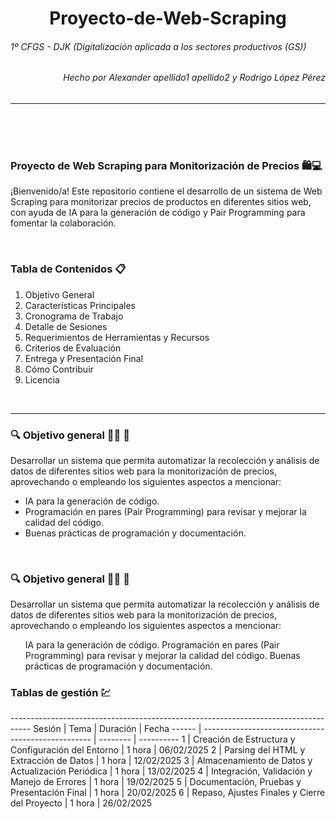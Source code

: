 <h1 align="center">Proyecto-de-Web-Scraping</h1>
<h6>1º CFGS - DJK (Digitalización aplicada a los sectores productivos (GS))</h6>
<h6 align="right">Hecho por Alexander apellido1 apellido2 y Rodrigo López Pérez</h6>
<hr><br><br><br>

<h3>Proyecto de Web Scraping para Monitorización de Precios 🛍️💻</h3>
<p>¡Bienvenido/a! Este repositorio contiene el desarrollo de un sistema de Web Scraping para monitorizar precios de productos en diferentes sitios web, con ayuda de IA para la generación de código y Pair Programming para fomentar la colaboración.</p>

<br>

<h3>Tabla de Contenidos 📋</h3>
<ol>
  <li>Objetivo General</li>
  <li>Características Principales</li>
  <li>Cronograma de Trabajo</li>
  <li>Detalle de Sesiones</li>
  <li>Requerimientos de Herramientas y Recursos</li>
  <li>Criterios de Evaluación</li>
  <li>Entrega y Presentación Final</li>
  <li>Cómo Contribuir</li>
  <li>Licencia</li>
</ol>

<br><hr>

<h3>🔍 Objetivo general 🕵️‍♂️ 🤔</h3>
<p>Desarrollar un sistema que permita automatizar la recolección y análisis de datos de diferentes sitios web para la monitorización de precios, aprovechando o empleando los siguientes aspectos a mencionar:
<ul>
  <li>IA para la generación de código.</li>
  <li>Programación en pares (Pair Programming) para revisar y mejorar la calidad del código.</li>
  <li>Buenas prácticas de programación y documentación.</li>
</ul></p>

<br>

<h3>🔍 Objetivo general 🕵️‍♂️ 🤔</h3>
<p>Desarrollar un sistema que permita automatizar la recolección y análisis de datos de diferentes sitios web para la monitorización de precios, aprovechando o empleando los siguientes aspectos a mencionar:
<ul>
  IA para la generación de código.
  Programación en pares (Pair Programming) para revisar y mejorar la calidad del código.
  Buenas prácticas de programación y documentación.
</ul></p>



<h3>Tablas de gestión 💹</h3>
-----------------------------------------------------------------------------------
Sesión | Tema                                               | Duración | Fecha
------ | -------------------------------------------------- | -------- | ----------
1      | Creación de Estructura y Configuración del Entorno | 1 hora   | 06/02/2025
2      | Parsing del HTML y Extracción de Datos             | 1 hora   | 12/02/2025
3      | Almacenamiento de Datos y Actualización Periódica  | 1 hora   | 13/02/2025
4      | Integración, Validación y Manejo de Errores        | 1 hora   | 19/02/2025
5      | Documentación, Pruebas y Presentación Final        | 1 hora   | 20/02/2025
6      | Repaso, Ajustes Finales y Cierre del Proyecto      | 1 hora   | 26/02/2025
